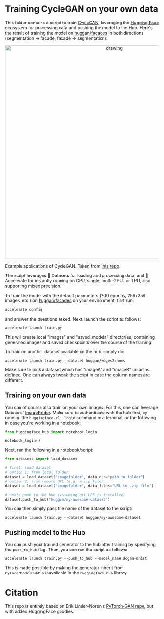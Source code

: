 # Training CycleGAN on your own data

This folder contains a script to train [CycleGAN](https://arxiv.org/abs/1703.10593), leveraging the [Hugging Face](https://huggingface.co/) ecosystem for processing data and pushing the model to the Hub. Here's the result of training the model on [huggan/facades](https://huggingface.co/datasets/huggan/facades) in both directions (segmentation -> facade, facade -> segmentation):

<p align="center">
    <img src="https://camo.githubusercontent.com/16fa02525bf502bec1aac77a3eb5b96928b0f25d73f7d9dedcc041ba28c38751/68747470733a2f2f6a756e79616e7a2e6769746875622e696f2f4379636c6547414e2f696d616765732f7465617365725f686967685f7265732e6a7067" alt="drawing" width="700"/>
</p>

Example applications of CycleGAN. Taken from [this repo](https://github.com/junyanz/pytorch-CycleGAN-and-pix2pix).


The script leverages 🤗 Datasets for loading and processing data, and 🤗 Accelerate for instantly running on CPU, single, multi-GPUs or TPU, also supporting mixed precision.

To train the model with the default parameters (200 epochs, 256x256 images, etc.) on [huggan/facades](https://huggingface.co/datasets/huggan/facades) on your environment, first run:

```bash
accelerate config
```

and answer the questions asked. Next, launch the script as follows: 

```
accelerate launch train.py
```

This will create local "images" and "saved_models" directories, containing generated images and saved checkpoints over the course of the training.

To train on another dataset available on the hub, simply do:

```
accelerate launch train.py --dataset huggan/edges2shoes
```

Make sure to pick a dataset which has "imageA" and "imageB" columns defined. One can always tweak the script in case the column names are different.

## Training on your own data

You can of course also train on your own images. For this, one can leverage Datasets' [ImageFolder](https://huggingface.co/docs/datasets/v2.0.0/en/image_process#imagefolder). Make sure to authenticate with the hub first, by running the `huggingface-cli login` command in a terminal, or the following in case you're working in a notebook:

```python
from huggingface_hub import notebook_login

notebook_login()
```

Next, run the following in a notebook/script:

```python
from datasets import load_dataset

# first: load dataset
# option 1: from local folder
dataset = load_dataset("imagefolder", data_dir="path_to_folder")
# option 2: from remote URL (e.g. a zip file)
dataset = load_dataset("imagefolder", data_files="URL to .zip file")

# next: push to the hub (assuming git-LFS is installed)
dataset.push_to_hub("huggan/my-awesome-dataset")
```

You can then simply pass the name of the dataset to the script:

```
accelerate launch train.py --dataset huggan/my-awesome-dataset
```

## Pushing model to the Hub

You can push your trained generator to the hub after training by specifying the `push_to_hub` flag. 
Then, you can run the script as follows:

```
accelerate launch train.py --push_to_hub --model_name dcgan-mnist
```

This is made possible by making the generator inherit from `PyTorchModelHubMixin`available in the `huggingface_hub` library. 

# Citation

This repo is entirely based on Erik Linder-Norén's [PyTorch-GAN repo](https://github.com/eriklindernoren/PyTorch-GAN), but with added HuggingFace goodies.

